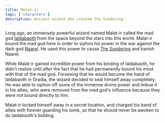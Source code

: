 ```yaml
---
title: Malat-ir
tags: ['characters']
description: Ancient wizard who created the Sundering
---
```


Long ago, an immensely powerful wizard named Malat-ir called the mad god
[Ialdabaoth](/pages/Ialdabaoth) from the space beyond the stars into this world.
Malat-ir bound the mad god here in order to siphon his power in the war against
the dark god [Naarel](/pages/Naarel). He used this power to cause [The
Sundering](/pages/Sundering) and banish Naarel.

While Malat-ir gained incredible power from his binding of Ialdabaoth, he didn't
realize until after the fact that he had permanently bound his mind with that of
the mad god. Forseeing that he would become the hand of Ialdabaoth in Gradia,
the wizard decided to seal himself away completely. He was able to siphon off
some of the immense divine power and imbue it in his allies, who were removed
from the mad god's influence because they were not bound directly to him.

Malat-ir locked himself away in a secret location, and charged his band of
allies with forever guarding his tomb, so that he should never be awoken to do
Ialdabaoth's bidding.